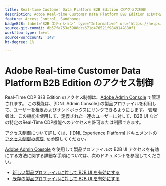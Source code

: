 ```yaml
---
title: Real-time Customer Data Platform B2B Edition のアクセス制御
description: Adobe Real-time Customer Data Platform B2B Edition におけるアクセス制御の役割の概要です。
feature: Access Control, Sandboxes
badgeB2B: label="B2B エディション" type="Informative" url="https://helpx.adobe.com/jp/legal/product-descriptions/real-time-customer-data-platform-b2b-edition-prime-and-ultimate-packages.html newtab=true"
source-git-commit: db57fa753a3980dca671d476521f9849147880f1
workflow-type: tm+mt
source-wordcount: '148'
ht-degree: 1%

---
```


# Adobe Real-time Customer Data Platform B2B Edition のアクセス制御

Real-Time CDP B2B Edition のアクセス制御は、[Adobe Admin Console](https://adminconsole.adobe.com) で管理されます。 この機能は、[!DNL Admin Console] の製品プロファイルを利用して、ユーザーを権限およびサンドボックスにリンクできるようにします。 管理者は、この機能を使用して、定義された一連のユーザーに対して、B2B UI などの特定のReal-Time CDP機能へのアクセスを許可または制限できます。

アクセス制御について詳しくは、[!DNL Experience Platform] ドキュメントの [&#x200B; アクセス制御の概要 &#x200B;](../../access-control/home.md) を参照してください。

[Adobe Admin Console](https://adminconsole.adobe.com) を使用して製品プロファイルの B2B UI アクセスを有効にする方法に関する詳細な手順については、次のドキュメントを参照してください。

* [新しい製品プロファイルに対して B2B UI を有効にする](../../access-control/ui/create-profile.md)
* [既存の製品プロファイルに対して B2B UI を有効にする](../../access-control/ui/details-and-services.md)